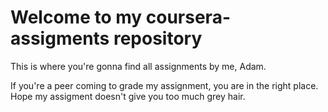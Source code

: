 <h1> Welcome to my coursera-assigments repository </h1>
<p> This is where you're gonna find all assignments by me, Adam. </p>
<p> If you're a peer coming to grade my assignment, you are in the right place. Hope my assigment doesn't give you too much grey hair.
